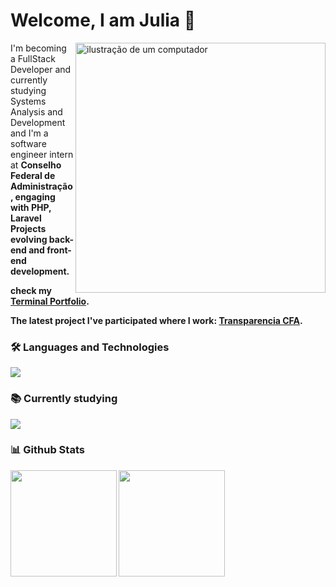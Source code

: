 #  Welcome, I am Julia 🚀

<img src="https://raw.githubusercontent.com/MicaelliMedeiros/micaellimedeiros/master/image/computer-illustration.png" alt="ilustração de um computador" min-width="400px" max-width="400px" width="400px" align="right">

<p align="left">I'm becoming a FullStack Developer and currently studying Systems Analysis and Development and I'm a software engineer intern at <strong>Conselho Federal de Administração, engaging with <strong>PHP, Laravel Projects evolving back-end and front-end development.</strong></p> check my <strong><a href="https://juli32bit.netlify.app/">Terminal Portfolio</a></strong>. </p>  The latest project I've participated where I work: <strong><a href="https://transparenciateste.cfa.org.br">Transparencia CFA</a></strong>.


### 🛠️ Languages and Technologies
  
<a href="https://skillicons.dev">
  <img src="https://skillicons.dev/icons?i=js,bootstrap,php,laravel,git,mysql,mongodb" />
</a>


  
### 📚 Currently studying

<a href="https://skillicons.dev">
  <img src="https://skillicons.dev/icons?i=laravel,tailwind" />
</a>



### 📊 Github Stats

<div>
  <img loading="lazy" height="170em" src="https://github-readme-stats.vercel.app/api?username=juli32bit&show_icons=true&theme=tokyonight&rank_icon=github&hide=issues">
  <img loading="lazy" height="170em" src="https://github-readme-stats.vercel.app/api/top-langs/?username=juli32bit&theme=tokyonight&hide_progress=true&show_icons=true">
</div>
